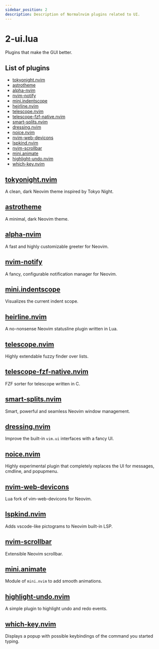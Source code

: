 ```yaml
---
sidebar_position: 2
description: Description of Normalnvim plugins related to UI.
---
```


# 2-ui.lua
Plugins that make the GUI better.


## List of plugins

- [tokyonight.nvim](#tokyonightnvim)
- [astrotheme](#astrotheme)
- [alpha-nvim](#alpha-nvim)
- [nvim-notify](#nvim-notify)
- [mini.indentscope](#miniindentscope)
- [heirline.nvim](#heirlinenvim)
- [telescope.nvim](#telescope-nvim)
- [telescope-fzf-native.nvim](#telescope-fzf-native-nvim)
- [smart-splits.nvim](#smart-splits-nvim)
- [dressing.nvim](#dressing-nvim)
- [noice.nvim](#noice-nvim)
- [nvim-web-devicons](#nvim-web-devicons)
- [lspkind.nvim](#lspkind-nvim)
- [nvim-scrollbar](#nvim-scrollbar)
- [mini.animate](#mini-animate)
- [highlight-undo.nvim](#highlight-undo-nvim)
- [which-key.nvim](#which-key-nvim)


## [tokyonight.nvim](https://github.com/folke/tokyonight.nvim)
A clean, dark Neovim theme inspired by Tokyo Night.

## [astrotheme](https://github.com/shaunsingh/astrotheme)
A minimal, dark Neovim theme.

## [alpha-nvim](https://github.com/goolord/alpha-nvim)
A fast and highly customizable greeter for Neovim.

## [nvim-notify](https://github.com/rcarriga/nvim-notify)
A fancy, configurable notification manager for Neovim.

## [mini.indentscope](https://github.com/echasnovski/mini.indentscope)
Visualizes the current indent scope.

## [heirline.nvim](https://github.com/rebelot/heirline.nvim)
A no-nonsense Neovim statusline plugin written in Lua.

## [telescope.nvim](https://github.com/nvim-telescope/telescope.nvim)
Highly extendable fuzzy finder over lists.

## [telescope-fzf-native.nvim](https://github.com/nvim-telescope/telescope-fzf-native.nvim)
FZF sorter for telescope written in C.

## [smart-splits.nvim](https://github.com/mrjones2014/smart-splits.nvim)
Smart, powerful and seamless Neovim window management.

## [dressing.nvim](https://github.com/stevearc/dressing.nvim)
Improve the built-in `vim.ui` interfaces with a fancy UI.

## [noice.nvim](https://github.com/folke/noice.nvim)
Highly experimental plugin that completely replaces the UI for messages, cmdline, and popupmenu.

## [nvim-web-devicons](https://github.com/nvim-tree/nvim-web-devicons)
Lua fork of vim-web-devicons for Neovim.

## [lspkind.nvim](https://github.com/onsails/lspkind.nvim)
Adds vscode-like pictograms to Neovim built-in LSP.

## [nvim-scrollbar](https://github.com/petertriho/nvim-scrollbar)
Extensible Neovim scrollbar.

## [mini.animate](https://github.com/echasnovski/mini.animate)
Module of `mini.nvim` to add smooth animations.

## [highlight-undo.nvim](https://github.com/tzachar/highlight-undo.nvim)
A simple plugin to highlight undo and redo events.

## [which-key.nvim](https://github.com/folke/which-key.nvim)
Displays a popup with possible keybindings of the command you started typing.

